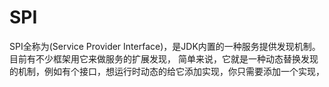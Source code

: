 # SPI
SPI全称为(Service Provider Interface)，是JDK内置的一种服务提供发现机制。目前有不少框架用它来做服务的扩展发现，
简单来说，它就是一种动态替换发现的机制，例如有个接口，想运行时动态的给它添加实现，你只需要添加一个实现，


